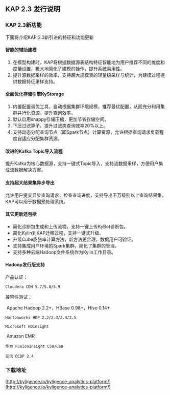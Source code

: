 ## 	KAP 2.3 发行说明

### KAP 2.3新功能

下面将介绍KAP 2.3新引进的特征和功能更新

#### 智能的辅助建模

1. 在模型构建时，KAP将根据数据源表结构特征智能地为用户推荐不同的维度和度量设置，极大地简化了建模的操作，提升系统易用性。
2. 提升源数据采样的效率，支持超大规模表的轻量级采样与统计，为建模过程提供数据特征采样支持。

#### 全面优化存储引擎KyStorage

1. 内置配置调优工具，自动根据集群环境规模，推荐最优配置，从而充分利用集群并行化资源，提升查询效率。
2. 默认启用snappy存储压缩，更加节省存储空间。
3. 下压过滤算子，提升过滤类查询效率20%以上。
4. 支持动态分配查询节点（即Spark节点）计算资源，允许根据查询请求负载程度自适应分配集群资源。

#### 改进的Kafka Topic导入流程

提升Kafka为核心数据源，支持一键式Topic导入，支持流数据采样，方便用户集成流数据解决方案。

#### 支持超大结果集异步导出

允许用户提交异步查询请求，检查查询进度，支持导出千万级别以上查询结果集，KAP可以用于数据预处理系统。


#### 其它更新还包括

- 简化诊断包生成和上传流程，支持一键上传KyBot诊断包。
- 简化Kylin到KAP迁移过程，支持一键式升级。
- 升级Cube膨胀率计算方法，新方法更合理，数据用户可验证。
- 支持集成用户环境的Spark集群，简化了集群的管理。
- 支持多种云端Hadoop文件系统作为Kylin工作目录。

#### Hadoop发行版支持

  产品认证：

  	Cloudera CDH 5.7/5.8/5.9

  兼容性测试：

  ​	Apache Hadoop 2.2+，HBase 0.98+，Hive 0.14+

  	Hortonworks HDP 2.2/2.3/2.4/2.5

  	Microsoft HDInsight

  ​	Amazon EMR

  	华为 FusionInsight C50/C60

  	亚信 OCDP 2.4

  

### 下载地址

[http://kyligence.io/kyligence-analytics-platform/](http://kyligence.io/kyligence-analytics-platform/)


